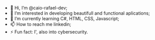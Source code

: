 - 👋 Hi, I’m @caio-rafael-dev;
- 👀 I’m interested in developing beautifull and functional aplications;
- 🌱 I’m currently learning C#, HTML, CSS, Javascript;
- 📫 How to reach me linkedin;
- ⚡ Fun fact: I', also into cybersecurity.
